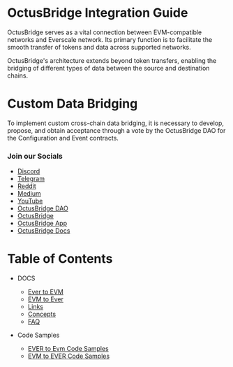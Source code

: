 # OctusBridge Integration Guide

OctusBridge serves as a vital connection between EVM-compatible networks and Everscale network. Its primary function is to facilitate the smooth transfer of tokens and data across supported networks.

OctusBridge's architecture extends beyond token transfers, enabling the bridging of different types of data between the source and destination chains.

# Custom Data Bridging

To implement custom cross-chain data bridging, it is necessary to develop, propose, and obtain acceptance through a vote by the OctusBridge DAO for the Configuration and Event contracts.

### Join our Socials
- [Discord](https://discord.gg/6dryaZQNmC)
- [Telegram](https://t.me/broxus_chat)
- [Reddit](https://www.reddit.com/r/crypto_is_easy)
- [Medium](https://medium.com/Broxus)
- [YouTube](https://www.youtube.com/channel/UCQ_XxaWTFxyQbiVI_SDiOmQs)
- [OctusBridge DAO](https://app.octusbridge.io/governance)
- [OctusBridge](https://octusbridge.io)
- [OctusBridge App](https://app.octusbridge.io/bridge)
- [OctusBridge Docs](https://docs.octusbridge.io)

# Table of Contents

- DOCS

  - [Ever to EVM](./docs/EVER-to-EVM.md)
  - [EVM to Ever](./docs/EVM-to-EVER.md)
  - [Links](./docs/addresses.md)
  - [Concepts](./docs/Concepts/ToC.md)
  - [FAQ](./docs/FAQ.md)

- Code Samples

  - [EVER to Evm Code Samples](./src/codeSamples/md/EverToEvm/workFlow.md)
  - [EVM to EVER Code Samples](./src/codeSamples/md/EvmToEver/workFlow.md)
